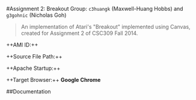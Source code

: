 #Assignment 2: Breakout
Group: `c3huangk` (Maxwell-Huang Hobbs) and `g3gohnic` (Nicholas Goh)


>An implementation of Atari's "Breakout" implemented using Canvas, created for Assignment 2 of CSC309 Fall 2014.

++AMI ID:++ 

++Source File Path:++

++Apache Startup:++

++Target Browser:++ **Google Chrome**

##Documentation


